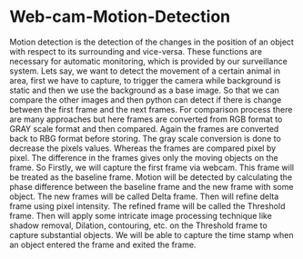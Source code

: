 # Web-cam-Motion-Detection
Motion detection is the detection of the changes in the position of an object with respect to its surrounding and vice-versa. These functions are necessary for automatic monitoring, which is provided by our surveillance system.  Lets say,  we want to detect the movement of a certain animal in area, first we have to capture, to trigger the camera while background is static and then we use the background as a base image. So that we can compare the other images and then python can detect if there is change between the first frame and the next frames. For comparison process there are many approaches but here frames are converted from RGB format to GRAY scale format and then compared. Again the frames are converted back to RBG format before storing. The gray scale conversion is done to decrease the pixels values. Whereas the frames are compared pixel by pixel. The difference in the frames gives only the moving objects on the frame.  So Firstly, we will capture the first frame via webcam. This frame will be treated as the baseline frame. Motion will be detected by calculating the phase difference between the baseline frame and the new frame with some object. The new frames will be called Delta frame. Then will refine delta frame using pixel intensity. The refined frame will be called the Threshold frame. Then will apply some intricate image processing technique like shadow removal, Dilation, contouring, etc. on the Threshold frame to capture substantial objects. We will be able to capture the time stamp when an object entered the frame and exited the frame. 

